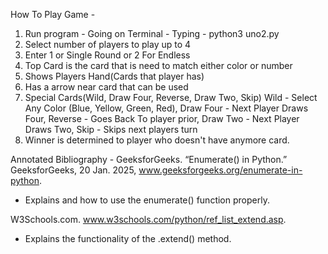 How To Play Game -
1. Run program - Going on Terminal - Typing - python3 uno2.py
2. Select number of players to play up to 4
3. Enter 1 or Single Round or 2 For Endless
4. Top Card is the card that is need to match either color or number
5. Shows Players Hand(Cards that player has) 
6. Has a arrow near card that can be used
7. Special Cards(Wild, Draw Four, Reverse, Draw Two, Skip)
Wild - Select Any Color (Blue, Yellow, Green, Red), Draw Four - Next Player Draws Four, Reverse - Goes Back
To player prior, Draw Two - Next Player Draws Two, Skip - Skips next players turn
8. Winner is determined to player who doesn't have anymore card.


Annotated Bibliography -
GeeksforGeeks. “Enumerate() in Python.” GeeksforGeeks, 20 Jan. 2025, www.geeksforgeeks.org/enumerate-in-python.
 - Explains and how to use the enumerate() function properly.

W3Schools.com. www.w3schools.com/python/ref_list_extend.asp.
- Explains the functionality of the .extend() method.

